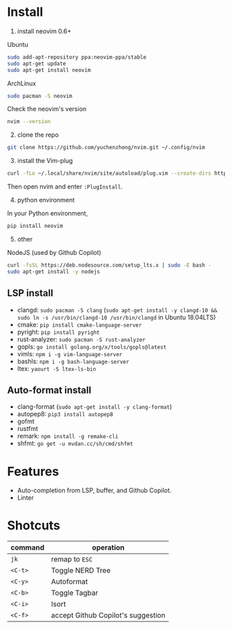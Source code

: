 # Install 

1. install neovim 0.6+

Ubuntu
```sh
sudo add-apt-repository ppa:neovim-ppa/stable
sudo apt-get update
sudo apt-get install neovim
```

ArchLinux
```sh 
sudo pacman -S neovim
```

Check the neovim's version
```sh
nvim --version
```

2. clone the repo 
```sh
git clone https://github.com/yuchenzhong/nvim.git ~/.config/nvim
```

3. install the Vim-plug
```sh
curl -fLo ~/.local/share/nvim/site/autoload/plug.vim --create-dirs https://raw.githubusercontent.com/junegunn/vim-plug/master/plug.vim
```

Then open nvim and enter `:PlugInstall`.

4. python environment

In your Python environment,
```sh
pip install neovim
```

5. other

NodeJS (used by Github Copilot)

```sh
curl -fsSL https://deb.nodesource.com/setup_lts.x | sudo -E bash -
sudo apt-get install -y nodejs
```


## LSP install

- clangd: `sudo pacman -S clang` (`sudo apt-get install -y clangd-10 && sudo ln -s /usr/bin/clangd-10 /usr/bin/clangd` in Ubuntu 18.04LTS)
- cmake: `pip install cmake-language-server`  
- pyright: `pip install pyright`
- rust-analyzer: `sudo pacman -S rust-analyzer`
- gopls: `go install golang.org/x/tools/gopls@latest`
- vimls: `npm i -g vim-language-server`
- bashls: `npm i -g bash-language-server`
- ltex: `yaourt -S ltex-ls-bin`

## Auto-format install

- clang-format (`sudo apt-get install -y clang-format`)
- autopep8: `pip3 install autopep8`
- gofmt 
- rustfmt
- remark: `npm install -g remake-cli`
- shfmt: `go get -u mvdan.cc/sh/cmd/shfmt`


# Features 

- Auto-completion from LSP, buffer, and Github Copilot. 
- Linter

# Shotcuts

| command | operation | 
| --- | --- |
| `jk` | remap to `ESC` | 
| `<C-t>`  | Toggle NERD Tree  | 
| `<C-y>` | Autoformat | 
| `<C-b>` | Toggle Tagbar |
| `<C-i>` | Isort |
|`<C-f>` | accept Github Copilot's suggestion | 



